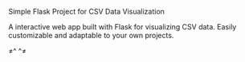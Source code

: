 Simple Flask Project for CSV Data Visualization

A interactive web app built with Flask for visualizing CSV data. Easily customizable and adaptable to your own projects.

≠^ ^≠

